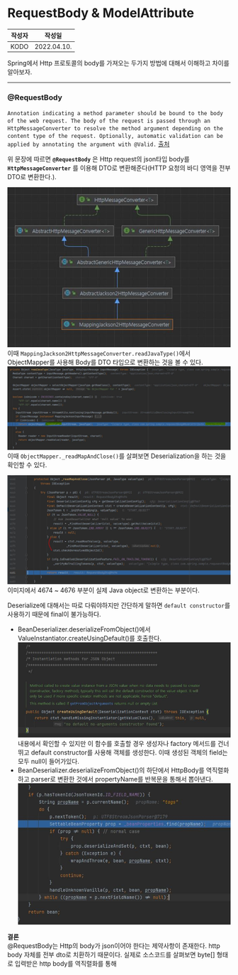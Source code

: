 # RequestBody & ModelAttribute
|작성자|작성일|
|:--:|:--:|  
|KODO|2022.04.10.|


Spring에서 Http 프로토콜의 body를 가져오는 두가지 방법에 대해서 이해하고 차이를 알아보자.   

---
### @RequestBody
`Annotation indicating a method parameter should be bound to the body of the web request. The body of the request is passed through an HttpMessageConverter to resolve the method argument depending on the content type of the request. Optionally, automatic validation can be applied by annotating the argument with @Valid.` [출처](https://docs.spring.io/spring-framework/docs/current/javadoc-api/org/springframework/web/bind/annotation/RequestBody.html)

위 문장에 따르면 **`@RequestBody`** 은 Http request의 json타입 body를 **`HttpMessageConverter`** 를 이용해 DTO로 변환해준다(HTTP 요청의 바디 영역을 전부 DTO로 변환한다.).

![HttpMessageConverter](./assets/HttpMessageConverter.JPG)
이때 `MappingJackson2HttpMessageConverter.readJavaType()`에서 ObjectMapper를 사용해 Body를 DTO 타입으로 변환하는 것을 볼 수 있다.
![readJavaType](./assets/readJavaType.JPG)
이때 `ObjectMapper._readMapAndClose()`를 살펴보면 Deserialization을 하는 것을 확인할 수 있다.

![readMapAndClose](./assets/readMapAndClose.JPG)
이미지에서 4674 ~ 4676 부분이 실제 Java object로 변환하는 부분이다.

Deserialize에 대해서는 따로 다뤄야하지만 간단하게 말하면 `default constructor`를 사용하기 때문에 final이 불가능하다. 
  - BeanDeserializer.deserializeFromObject()에서 ValueInstantiator.createUsingDefault()를 호출한다.
    ![createUsingDefault](./assets/createUsingDefault.JPG)
    내용에서 확인할 수 있지만 이 함수를 호출할 경우 생성자나 factory 메서드를 건너뛰고 default constructor를 사용해 객체를 생성한다. 이때 생성된 객체의 field는 모두 null이 들어가있다.
  - BeanDeserializer.deserializeFromObject()의 하단에서 HttpBody를 역직렬화하고 parser로 변환한 것에서 propertyName를 반복문을 통해서 뽑아낸다.
  ![deserializeFromObject](./assets/deserializeFromObject.JPG)

**결론**   
@RequestBody는 Http의 body가 json이어야 한다는 제약사항이 존재한다. http body 자체를 전부 dto로 치환하기 때문이다. 실제로 소스코드를 살펴보면 byte[] 형태로 입력받은 http body를 역직렬화를 통해 